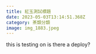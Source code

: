 ```yaml
---
title: 紅玉測試標題
date: 2023-05-03T13:14:51.368Z
category: 茶類分類
image: img_1883.jpeg
---
```

t﻿his is testing on is there a deploy?